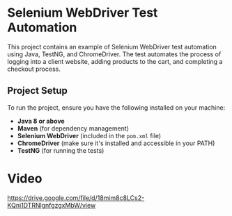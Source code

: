 # Selenium WebDriver Test Automation

This project contains an example of Selenium WebDriver test automation using Java, TestNG, and ChromeDriver. The test automates the process of logging into a client website, adding products to the cart, and completing a checkout process.

## Project Setup

To run the project, ensure you have the following installed on your machine:

- **Java 8 or above**
- **Maven** (for dependency management)
- **Selenium WebDriver** (included in the `pom.xml` file)
- **ChromeDriver** (make sure it's installed and accessible in your PATH)
- **TestNG** (for running the tests)

# Video
https://drive.google.com/file/d/18mim8c8LCs2-KQni1DTRNlgnfgzgxMbW/view
